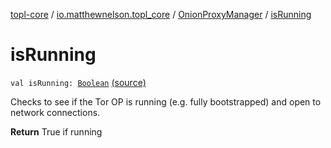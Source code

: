 [topl-core](../../index.md) / [io.matthewnelson.topl_core](../index.md) / [OnionProxyManager](index.md) / [isRunning](./is-running.md)

# isRunning

`val isRunning: `[`Boolean`](https://kotlinlang.org/api/latest/jvm/stdlib/kotlin/-boolean/index.html) [(source)](https://github.com/05nelsonm/TorOnionProxyLibrary-Android/blob/master/topl-core/src/main/java/io/matthewnelson/topl_core/OnionProxyManager.kt#L417)

Checks to see if the Tor OP is running (e.g. fully bootstrapped) and open to
network connections.

**Return**
True if running

